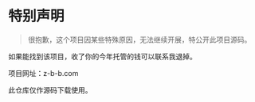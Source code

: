 # 特别声明

> 很抱歉，这个项目因某些特殊原因，无法继续开展，特公开此项目源码。

如果能找到该项目，收了你的今年托管的钱可以联系我退掉。

项目网址：z-b-b.com

此仓库仅作源码下载使用。